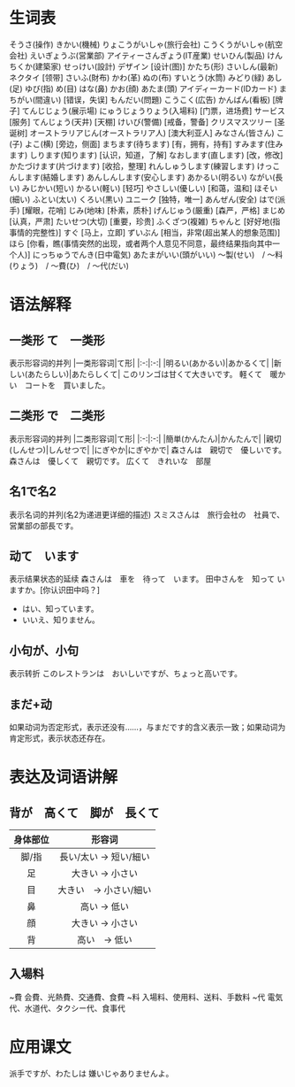 # 生词表
そうさ(操作)
きかい(機械)
りょこうがいしゃ(旅行会社)
こうくうがいしゃ(航空会社)
えいぎょうぶ(営業部)
アイティーさんぎょう(IT産業)
せいひん(製品)
けんちくか(建築家)
せっけい(設計)
デザイン    [设计(图)]
かたち(形)
さいしん(最新)
ネクタイ    [领带]
さいふ(財布)
かわ(革)
ぬの(布)
すいとう(水筒)
みどり(緑)
あし(足)
ゆび(指)
め(目)
はな(鼻)
かお(顔)
あたま(頭)
アイディーカード(IDカード)
まちがい(間違い)    [错误，失误]
もんだい(問題)
こうこく(広告)
かんばん(看板)  [牌子]
てんじじょう(展示場)
にゅうじょうりょう(入場料)  [门票，进场费]
サービス    [服务]
てんじょう(天井)    [天棚]
けいび(警備)    [戒备，警备]
クリスマスツリー    [圣诞树]
オーストラリアじん(オーストラリア人)    [澳大利亚人]
みなさん(皆さん)
こ(子)
よこ(横)    [旁边，侧面]
まちます(待ちます)  [有，拥有，持有]
すみます(住みます)
しります(知ります)  [认识，知道，了解]
なおします(直します)    [改，修改]
かたづけます(片づけます)    [收拾，整理]
れんしゅうします(練習します)
けっこんします(結婚します)
あんしんします(安心します)
あかるい(明るい)
ながい(長い)
みじかい(短い)
かるい(軽い)    [轻巧]
やさしい(優しい)    [和蔼，温和]
ほそい(細い)
ふとい(太い)
くろい(黒い)
ユニーク    [独特，唯一]
あんぜん(安全)
はで(派手)  [耀眼，花哨]
じみ(地味)  [朴素，质朴]
げんじゅう(厳重)    [森严，严格]
まじめ  [认真，严肃]
たいせつ(大切)  [重要，珍贵]
ふくざつ(複雑)
ちゃんと    [好好地(指事情的完整性)]
すぐ    [马上，立即]
ずいぶん    [相当，非常(超出某人的想象范围)]
ほら    [你看，瞧(事情突然的出现，或者两个人意见不同意，最终结果指向其中一个人)]
にっちゅうでんき(日中電気)
あたまがいい(頭がいい)
〜製(せい)　/ 〜料(りょう)　/ 〜費(ひ)　/ 〜代(だい)

# 语法解释
## 一类形 て　一类形
表示形容词的并列
|一类形容词|て形|
|:-:|:-:|
|明るい(あかるい)|あかるくて|
|新しい(あたらしい)|あたらしくて|
このリンゴは甘くて大きいです。
軽くて　暖かい　コートを　買いました。
## 二类形 で　二类形
表示形容词的并列
|二类形容词|て形|
|:-:|:-:|
|簡単(かんたん)|かんたんで|
|親切(しんせつ)|しんせつで|
|にぎやか|にぎやかで|
森さんは　親切で　優しいです。
森さんは　優しくて　親切です。
広くて　きれいな　部屋
## 名1で名2
表示名词的并列(名2为递进更详细的描述)
スミスさんは　旅行会社の　社員で、営業部の部長です。
## 动て　います
表示结果状态的延续
森さんは　車を　待って　います。
田中さんを　知って いますか。[你认识田中吗？]
- はい、知っています。
- いいえ、知りません。
## 小句が、小句
表示转折
このレストランは　おいしいですが、ちょっと高いです。
## まだ+动
如果动词为否定形式，表示还没有……，与まだです的含义表示一致；如果动词为肯定形式，表示状态还存在。

# 表达及词语讲解
## 背が　高くて　脚が　長くて
|身体部位|形容词|
|:-:|:-:|
|脚/指|長い/太い -> 短い/細い|
|足|大きい -> 小さい|
|目|大きい　-> 小さい/細い|
|鼻|高い -> 低い|
|顔|大きい -> 小さい|
|背|高い　-> 低い|
## 入場料
~費
会費、光熱費、交通費、食費
~料
入場料、使用料、送料、手数料
~代
電気代、水道代、タクシー代、食事代

# 应用课文
派手ですが、わたしは 嫌いじゃありませんよ。
